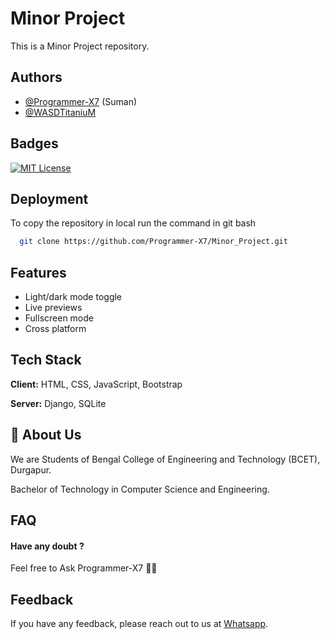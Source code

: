 
# Minor Project

This is a Minor Project repository.


## Authors

- [@Programmer-X7](https://www.github.com/Programmer-X7) (Suman)
- [@WASDTitaniuM](https://www.github.com/WASDTitaniuM)



## Badges

[![MIT License](https://img.shields.io/badge/License-MIT-green.svg)](https://choosealicense.com/licenses/mit/)

## Deployment

To copy the repository in local run the command in git bash

```bash
  git clone https://github.com/Programmer-X7/Minor_Project.git
```


## Features

- Light/dark mode toggle
- Live previews
- Fullscreen mode
- Cross platform


## Tech Stack

**Client:** HTML, CSS, JavaScript, Bootstrap

**Server:** Django, SQLite


## 🚀 About Us
We are Students of Bengal College of Engineering and Technology (BCET), Durgapur.

Bachelor of Technology in Computer Science and Engineering.



## FAQ

#### Have any doubt ?

Feel free to Ask Programmer-X7 👨‍💻



## Feedback

If you have any feedback, please reach out to us at [Whatsapp](https://web.whatspp.com/groups/Minor-project).
